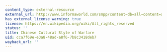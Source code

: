 ```yaml
---
content_type: external-resource
external_url: http://www.informaworld.com/smpp/content~db=all~content=a782371783
has_external_license_warning: true
license: https://en.wikipedia.org/wiki/All_rights_reserved
status: ''
title: Chinese Cultural Style of Warfare
uid: cca7f69e-e3a8-48ad-a8f6-7b8c3418deb7
wayback_url: ''
---
```

